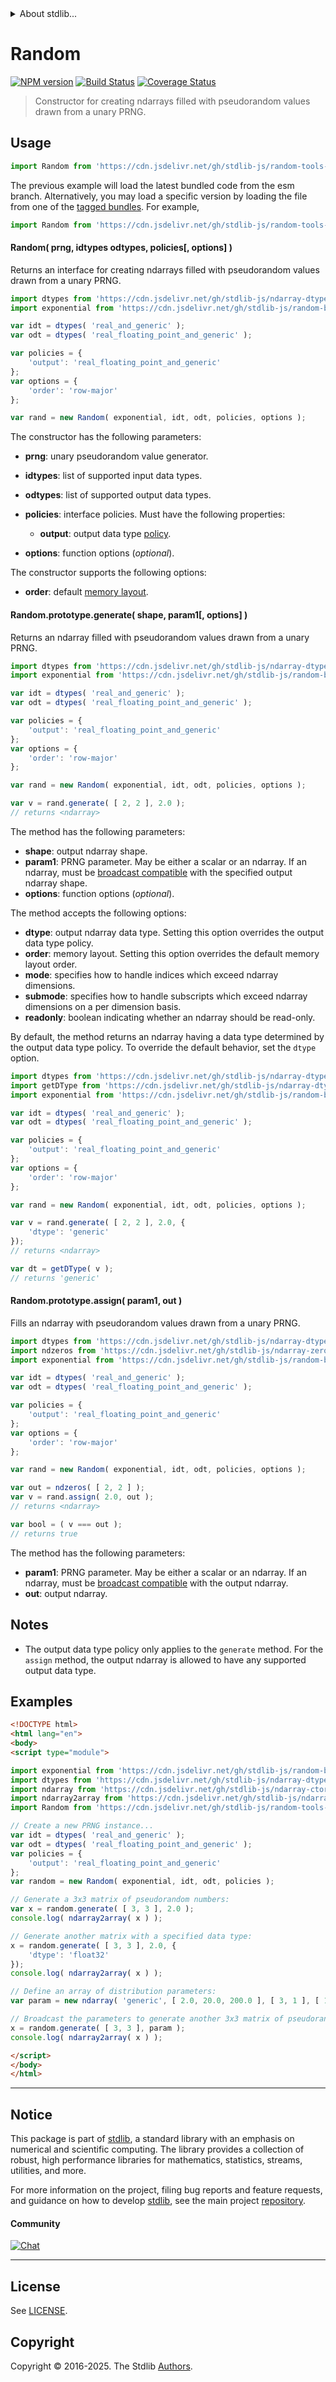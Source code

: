 <!--

@license Apache-2.0

Copyright (c) 2025 The Stdlib Authors.

Licensed under the Apache License, Version 2.0 (the "License");
you may not use this file except in compliance with the License.
You may obtain a copy of the License at

   http://www.apache.org/licenses/LICENSE-2.0

Unless required by applicable law or agreed to in writing, software
distributed under the License is distributed on an "AS IS" BASIS,
WITHOUT WARRANTIES OR CONDITIONS OF ANY KIND, either express or implied.
See the License for the specific language governing permissions and
limitations under the License.

-->


<details>
  <summary>
    About stdlib...
  </summary>
  <p>We believe in a future in which the web is a preferred environment for numerical computation. To help realize this future, we've built stdlib. stdlib is a standard library, with an emphasis on numerical and scientific computation, written in JavaScript (and C) for execution in browsers and in Node.js.</p>
  <p>The library is fully decomposable, being architected in such a way that you can swap out and mix and match APIs and functionality to cater to your exact preferences and use cases.</p>
  <p>When you use stdlib, you can be absolutely certain that you are using the most thorough, rigorous, well-written, studied, documented, tested, measured, and high-quality code out there.</p>
  <p>To join us in bringing numerical computing to the web, get started by checking us out on <a href="https://github.com/stdlib-js/stdlib">GitHub</a>, and please consider <a href="https://opencollective.com/stdlib">financially supporting stdlib</a>. We greatly appreciate your continued support!</p>
</details>

# Random

[![NPM version][npm-image]][npm-url] [![Build Status][test-image]][test-url] [![Coverage Status][coverage-image]][coverage-url] <!-- [![dependencies][dependencies-image]][dependencies-url] -->

> Constructor for creating ndarrays filled with pseudorandom values drawn from a unary PRNG.

<!-- Section to include introductory text. Make sure to keep an empty line after the intro `section` element and another before the `/section` close. -->

<section class="intro">

</section>

<!-- /.intro -->

<!-- Package usage documentation. -->



<section class="usage">

## Usage

```javascript
import Random from 'https://cdn.jsdelivr.net/gh/stdlib-js/random-tools-unary@esm/index.mjs';
```
The previous example will load the latest bundled code from the esm branch. Alternatively, you may load a specific version by loading the file from one of the [tagged bundles](https://github.com/stdlib-js/random-tools-unary/tags). For example,

```javascript
import Random from 'https://cdn.jsdelivr.net/gh/stdlib-js/random-tools-unary@v0.0.0-esm/index.mjs';
```

#### Random( prng, idtypes odtypes, policies\[, options] )

Returns an interface for creating ndarrays filled with pseudorandom values drawn from a unary PRNG.

```javascript
import dtypes from 'https://cdn.jsdelivr.net/gh/stdlib-js/ndarray-dtypes@esm/index.mjs';
import exponential from 'https://cdn.jsdelivr.net/gh/stdlib-js/random-base-exponential@esm/index.mjs';

var idt = dtypes( 'real_and_generic' );
var odt = dtypes( 'real_floating_point_and_generic' );

var policies = {
    'output': 'real_floating_point_and_generic'
};
var options = {
    'order': 'row-major'
};

var rand = new Random( exponential, idt, odt, policies, options );
```

The constructor has the following parameters:

-   **prng**: unary pseudorandom value generator.

-   **idtypes**: list of supported input data types.

-   **odtypes**: list of supported output data types.

-   **policies**: interface policies. Must have the following properties:

    -   **output**: output data type [policy][@stdlib/ndarray/policies].

-   **options**: function options (_optional_).

The constructor supports the following options:

-   **order**: default [memory layout][@stdlib/ndarray/orders].

#### Random.prototype.generate( shape, param1\[, options] )

Returns an ndarray filled with pseudorandom values drawn from a unary PRNG.

```javascript
import dtypes from 'https://cdn.jsdelivr.net/gh/stdlib-js/ndarray-dtypes@esm/index.mjs';
import exponential from 'https://cdn.jsdelivr.net/gh/stdlib-js/random-base-exponential@esm/index.mjs';

var idt = dtypes( 'real_and_generic' );
var odt = dtypes( 'real_floating_point_and_generic' );

var policies = {
    'output': 'real_floating_point_and_generic'
};
var options = {
    'order': 'row-major'
};

var rand = new Random( exponential, idt, odt, policies, options );

var v = rand.generate( [ 2, 2 ], 2.0 );
// returns <ndarray>
```

The method has the following parameters:

-   **shape**: output ndarray shape.
-   **param1**: PRNG parameter. May be either a scalar or an ndarray. If an ndarray, must be [broadcast compatible][@stdlib/ndarray/base/broadcast-shapes] with the specified output ndarray shape.
-   **options**: function options (_optional_).

The method accepts the following options:

-   **dtype**: output ndarray data type. Setting this option overrides the output data type policy.
-   **order**: memory layout. Setting this option overrides the default memory layout order.
-   **mode**: specifies how to handle indices which exceed ndarray dimensions.
-   **submode**: specifies how to handle subscripts which exceed ndarray dimensions on a per dimension basis.
-   **readonly**: boolean indicating whether an ndarray should be read-only.

By default, the method returns an ndarray having a data type determined by the output data type policy. To override the default behavior, set the `dtype` option.

```javascript
import dtypes from 'https://cdn.jsdelivr.net/gh/stdlib-js/ndarray-dtypes@esm/index.mjs';
import getDType from 'https://cdn.jsdelivr.net/gh/stdlib-js/ndarray-dtype@esm/index.mjs';
import exponential from 'https://cdn.jsdelivr.net/gh/stdlib-js/random-base-exponential@esm/index.mjs';

var idt = dtypes( 'real_and_generic' );
var odt = dtypes( 'real_floating_point_and_generic' );

var policies = {
    'output': 'real_floating_point_and_generic'
};
var options = {
    'order': 'row-major'
};

var rand = new Random( exponential, idt, odt, policies, options );

var v = rand.generate( [ 2, 2 ], 2.0, {
    'dtype': 'generic'
});
// returns <ndarray>

var dt = getDType( v );
// returns 'generic'
```

#### Random.prototype.assign( param1, out )

Fills an ndarray with pseudorandom values drawn from a unary PRNG.

```javascript
import dtypes from 'https://cdn.jsdelivr.net/gh/stdlib-js/ndarray-dtypes@esm/index.mjs';
import ndzeros from 'https://cdn.jsdelivr.net/gh/stdlib-js/ndarray-zeros@esm/index.mjs';
import exponential from 'https://cdn.jsdelivr.net/gh/stdlib-js/random-base-exponential@esm/index.mjs';

var idt = dtypes( 'real_and_generic' );
var odt = dtypes( 'real_floating_point_and_generic' );

var policies = {
    'output': 'real_floating_point_and_generic'
};
var options = {
    'order': 'row-major'
};

var rand = new Random( exponential, idt, odt, policies, options );

var out = ndzeros( [ 2, 2 ] );
var v = rand.assign( 2.0, out );
// returns <ndarray>

var bool = ( v === out );
// returns true
```

The method has the following parameters:

-   **param1**: PRNG parameter. May be either a scalar or an ndarray. If an ndarray, must be [broadcast compatible][@stdlib/ndarray/base/broadcast-shapes] with the output ndarray.
-   **out**: output ndarray.

</section>

<!-- /.usage -->

<!-- Package usage notes. Make sure to keep an empty line after the `section` element and another before the `/section` close. -->

<section class="notes">

## Notes

-   The output data type policy only applies to the `generate` method. For the `assign` method, the output ndarray is allowed to have any supported output data type.

</section>

<!-- /.notes -->

<!-- Package usage examples. -->

<section class="examples">

## Examples

<!-- eslint no-undef: "error" -->

```html
<!DOCTYPE html>
<html lang="en">
<body>
<script type="module">

import exponential from 'https://cdn.jsdelivr.net/gh/stdlib-js/random-base-exponential@esm/index.mjs';
import dtypes from 'https://cdn.jsdelivr.net/gh/stdlib-js/ndarray-dtypes@esm/index.mjs';
import ndarray from 'https://cdn.jsdelivr.net/gh/stdlib-js/ndarray-ctor@esm/index.mjs';
import ndarray2array from 'https://cdn.jsdelivr.net/gh/stdlib-js/ndarray-to-array@esm/index.mjs';
import Random from 'https://cdn.jsdelivr.net/gh/stdlib-js/random-tools-unary@esm/index.mjs';

// Create a new PRNG instance...
var idt = dtypes( 'real_and_generic' );
var odt = dtypes( 'real_floating_point_and_generic' );
var policies = {
    'output': 'real_floating_point_and_generic'
};
var random = new Random( exponential, idt, odt, policies );

// Generate a 3x3 matrix of pseudorandom numbers:
var x = random.generate( [ 3, 3 ], 2.0 );
console.log( ndarray2array( x ) );

// Generate another matrix with a specified data type:
x = random.generate( [ 3, 3 ], 2.0, {
    'dtype': 'float32'
});
console.log( ndarray2array( x ) );

// Define an array of distribution parameters:
var param = new ndarray( 'generic', [ 2.0, 20.0, 200.0 ], [ 3, 1 ], [ 1, 1 ], 0, 'row-major' );

// Broadcast the parameters to generate another 3x3 matrix of pseudorandom numbers:
x = random.generate( [ 3, 3 ], param );
console.log( ndarray2array( x ) );

</script>
</body>
</html>
```

</section>

<!-- /.examples -->

<!-- Section to include cited references. If references are included, add a horizontal rule *before* the section. Make sure to keep an empty line after the `section` element and another before the `/section` close. -->

<section class="references">

</section>

<!-- /.references -->

<!-- Section for related `stdlib` packages. Do not manually edit this section, as it is automatically populated. -->

<section class="related">

</section>

<!-- /.related -->

<!-- Section for all links. Make sure to keep an empty line after the `section` element and another before the `/section` close. -->


<section class="main-repo" >

* * *

## Notice

This package is part of [stdlib][stdlib], a standard library with an emphasis on numerical and scientific computing. The library provides a collection of robust, high performance libraries for mathematics, statistics, streams, utilities, and more.

For more information on the project, filing bug reports and feature requests, and guidance on how to develop [stdlib][stdlib], see the main project [repository][stdlib].

#### Community

[![Chat][chat-image]][chat-url]

---

## License

See [LICENSE][stdlib-license].


## Copyright

Copyright &copy; 2016-2025. The Stdlib [Authors][stdlib-authors].

</section>

<!-- /.stdlib -->

<!-- Section for all links. Make sure to keep an empty line after the `section` element and another before the `/section` close. -->

<section class="links">

[npm-image]: http://img.shields.io/npm/v/@stdlib/random-tools-unary.svg
[npm-url]: https://npmjs.org/package/@stdlib/random-tools-unary

[test-image]: https://github.com/stdlib-js/random-tools-unary/actions/workflows/test.yml/badge.svg?branch=main
[test-url]: https://github.com/stdlib-js/random-tools-unary/actions/workflows/test.yml?query=branch:main

[coverage-image]: https://img.shields.io/codecov/c/github/stdlib-js/random-tools-unary/main.svg
[coverage-url]: https://codecov.io/github/stdlib-js/random-tools-unary?branch=main

<!--

[dependencies-image]: https://img.shields.io/david/stdlib-js/random-tools-unary.svg
[dependencies-url]: https://david-dm.org/stdlib-js/random-tools-unary/main

-->

[chat-image]: https://img.shields.io/gitter/room/stdlib-js/stdlib.svg
[chat-url]: https://app.gitter.im/#/room/#stdlib-js_stdlib:gitter.im

[stdlib]: https://github.com/stdlib-js/stdlib

[stdlib-authors]: https://github.com/stdlib-js/stdlib/graphs/contributors

[umd]: https://github.com/umdjs/umd
[es-module]: https://developer.mozilla.org/en-US/docs/Web/JavaScript/Guide/Modules

[deno-url]: https://github.com/stdlib-js/random-tools-unary/tree/deno
[deno-readme]: https://github.com/stdlib-js/random-tools-unary/blob/deno/README.md
[umd-url]: https://github.com/stdlib-js/random-tools-unary/tree/umd
[umd-readme]: https://github.com/stdlib-js/random-tools-unary/blob/umd/README.md
[esm-url]: https://github.com/stdlib-js/random-tools-unary/tree/esm
[esm-readme]: https://github.com/stdlib-js/random-tools-unary/blob/esm/README.md
[branches-url]: https://github.com/stdlib-js/random-tools-unary/blob/main/branches.md

[stdlib-license]: https://raw.githubusercontent.com/stdlib-js/random-tools-unary/main/LICENSE

[@stdlib/ndarray/policies]: https://github.com/stdlib-js/ndarray-policies/tree/esm

[@stdlib/ndarray/orders]: https://github.com/stdlib-js/ndarray-orders/tree/esm

[@stdlib/ndarray/base/broadcast-shapes]: https://github.com/stdlib-js/ndarray-base-broadcast-shapes/tree/esm

</section>

<!-- /.links -->
